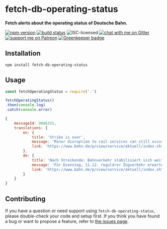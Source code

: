 # fetch-db-operating-status

**Fetch alerts about the operating status of Deutsche Bahn.**

[![npm version](https://img.shields.io/npm/v/fetch-db-operating-status.svg)](https://www.npmjs.com/package/fetch-db-operating-status)
[![build status](https://api.travis-ci.org/derhuerst/fetch-db-operating-status.svg?branch=master)](https://travis-ci.org/derhuerst/fetch-db-operating-status)
![ISC-licensed](https://img.shields.io/github/license/derhuerst/fetch-db-operating-status.svg)
[![chat with me on Gitter](https://img.shields.io/badge/chat%20with%20me-on%20gitter-512e92.svg)](https://gitter.im/derhuerst)
[![support me on Patreon](https://img.shields.io/badge/support%20me-on%20patreon-fa7664.svg)](https://patreon.com/derhuerst) [![Greenkeeper badge](https://badges.greenkeeper.io/derhuerst/fetch-db-operating-status.svg)](https://greenkeeper.io/)


## Installation

```shell
npm install fetch-db-operating-status
```


## Usage

```js
const fetchOperatingStatus = require('.')

fetchOperatingStatus()
.then(console.log)
.catch(console.error)
```

```js
{
	messageId: 9086315,
	translations: {
		en: {
			title: 'Strike is over',
			message: 'Minor disruption to rail services can still occur.',
			link: 'https://www.bahn.de/p/view/service/aktuell/index.shtml'
		},
		de: {
			title: 'Nach Streikende: Bahnverkehr stabilisiert sich weiter.',
			message: 'Für Dienstag, 11.12. regulärer Zugverkehr erwartet. ',
			link: 'https://www.bahn.de/p/view/service/aktuell/index.shtml?dbkanal_007=L01_S01_D001_KIN0001_blitzbox-bahndeaktuell-021218_LZ01'
		}
	}
}
```


## Contributing

If you have a question or need support using `fetch-db-operating-status`, please double-check your code and setup first. If you think you have found a bug or want to propose a feature, refer to [the issues page](https://github.com/derhuerst/fetch-db-operating-status/issues).
